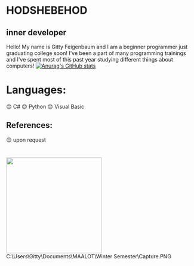 # HODSHEBEHOD
## inner developer
Hello!
My name is Gitty Feigenbaum and I am a beginner programmer just graduating college soon! I've been a part of many programming trainings and I've spent most of this past year studying different things about computers!
[![Anurag's GitHub stats](https://github-readme-stats.vercel.app/api?username=hodShebehod)](https://github.com/anuraghazra/github-readme-stats)
# Languages:
  :blush: C#
  :blush: Python
  :blush: Visual Basic
## References:
  :blush: upon request
#
<img src="(https://github.com/hodShebehod/wordle-project/blob/main/Capture.PNG)" width="256"/>
C:\Users\Gitty\Documents\MAALOT\Winter Semester\Capture.PNG
